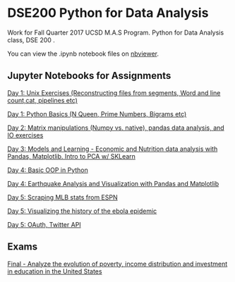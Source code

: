 # DSE200 Python for Data Analysis

Work for Fall Quarter 2017 UCSD M.A.S Program. Python for Data Analysis class, DSE 200 .


You can view the .ipynb notebook files on [nbviewer](https://nbviewer.jupyter.org/github/ringhilterra/DSE200-Python_for_Data_Analysis/tree/master/).

## Jupyter Notebooks for Assignments
    
[Day 1: Unix Exercises (Reconstructing files from segments, Word and line count,cat, pipelines etc)](https://nbviewer.jupyter.org/github//ringhilterra/DSE200-Python-Data-Analysis/blob/master/day_1_python_and_unix/5_unix_exercises.ipynb)

[Day 1: Python Basics (N Queen, Prime Numbers, Bigrams etc)](https://github.com/ringhilterra/DSE200-Python_for_Data_Analysis/blob/master/day_1_python_and_unix/3_python_basics_excercises.ipynb)

[Day 2: Matrix manipulations (Numpy vs. native), pandas data analysis, and IO exercises](https://github.com/ringhilterra/DSE200-Python_for_Data_Analysis/blob/master/day_2_github_io_numpy_pandas/10_exercises.ipynb)

[Day 3: Models and Learning - Economic and Nutrition data analysis with Pandas, Matplotlib. Intro to PCA w/ SKLearn](https://github.com/ringhilterra/DSE200-Python_for_Data_Analysis/blob/master/day_3_models_and_learning/04_Excercises.ipynb)

[Day 4: Basic OOP in Python](https://github.com/ringhilterra/DSE200-Python_for_Data_Analysis/blob/master/day_4_OOP_and_matplotlib/OOP/04_Exercises.ipynb)   

[Day 4: Earthquake Analysis and Visualization with Pandas and Matplotlib](https://github.com/ringhilterra/DSE200-Python_for_Data_Analysis/blob/master/day_4_OOP_and_matplotlib/matplotlib/03_Matplotlib%20OOP%20Exercise.ipynb) 

[Day 5: Scraping MLB stats from ESPN](https://github.com/ringhilterra/DSE200-Python_for_Data_Analysis/blob/master/day_5_mining_the_Social_web/exercises/Scraping_Exercise_1.ipynb)

[Day 5: Visualizing the history of the ebola epidemic](https://github.com/ringhilterra/DSE200-Python_for_Data_Analysis/blob/master/day_5_mining_the_Social_web/exercises/Scraping_Exercise_2.ipynb) 

[Day 5: OAuth, Twitter API](https://github.com/ringhilterra/DSE200-Python_for_Data_Analysis/blob/master/day_5_mining_the_Social_web/exercises/Scraping_Exercise_3.ipynb)

## Exams 

[Final - Analyze the evolution of poverty, income distribution and investment in education in the United States](https://github.com/ringhilterra/DSE200-Python_for_Data_Analysis/blob/master/final_exam_2017/Final%20exam%20DSE%20200.ipynb)
